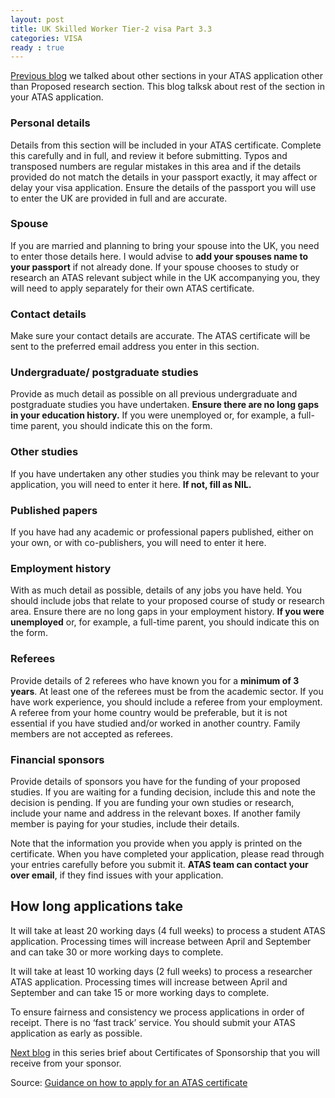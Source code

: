 ```yaml
---
layout: post
title: UK Skilled Worker Tier-2 visa Part 3.3
categories: VISA
ready : true
---
```


[Previous blog](skilled-worker-p3-2-atas) we talked about other 
sections in your ATAS application other than Proposed research section.
This blog talksk about rest of the section in your ATAS application.

### Personal details

Details from this section will be included in your ATAS certificate. Complete 
this carefully and in full, and review it before submitting. Typos and transposed 
numbers are regular mistakes in this area and if the details provided do not 
match the details in your passport exactly, it may affect or delay your visa 
application. Ensure the details of the passport you will use to enter the 
UK are provided in full and are accurate.

### Spouse

If you are married and planning to bring your spouse into the UK, 
you need to enter those details here. I would advise to **add your spouses 
name to your passport** if not already done. If 
your spouse chooses to study or research an ATAS relevant subject while in 
the UK accompanying you, they will need to apply separately for their own 
ATAS certificate.

### Contact details

Make sure your contact details are accurate. The ATAS certificate will 
be sent to the preferred email address you enter in this section.

### Undergraduate/ postgraduate studies

Provide as much detail as possible on all previous undergraduate and 
postgraduate studies you have undertaken. **Ensure there are no long gaps 
in your education history.** If you were unemployed or, for 
example, a full-time parent, you should indicate this on the form.

### Other studies

If you have undertaken any other studies you think may be relevant to your 
application, you will need to enter it here. **If not, fill as NIL.**

### Published papers

If you have had any academic or professional papers published, either on 
your own, or with co-publishers, you will need to enter it here.

### Employment history

With as much detail as possible, details of any jobs you have held. You should 
include jobs that relate to your proposed course of study or research area. 
Ensure there are no long gaps in your employment history. **If you 
were unemployed** or, for example, a full-time parent, you should indicate 
this on the form.

### Referees

Provide details of 2 referees who have known you for a **minimum of 3 years**. 
At least one of the referees must be from the academic sector. If you have 
work experience, you should include a referee from your employment. A 
referee from your home country would be preferable, but it is not essential 
if you have studied and/or worked in another country. Family members are 
not accepted as referees.

### Financial sponsors

Provide details of sponsors you have for the funding of your proposed studies. 
If you are waiting for a funding decision, include this and note the decision 
is pending. If you are funding your own studies or research, include your name 
and address in the relevant boxes. If another family member is paying for 
your studies, include their details.

Note that the information you provide when you apply is printed on the certificate. 
When you have completed your application, please read through your entries carefully
before you submit it. **ATAS team can contact your over email**, if they find issues 
with your application.

## How long applications take

It will take at least 20 working days (4 full weeks) to process a student 
ATAS application. Processing times will increase between April and September 
and can take 30 or more working days to complete.

It will take at least 10 working days (2 full weeks) to process a researcher 
ATAS application. Processing times will increase between April and September 
and can take 15 or more working days to complete.

To ensure fairness and consistency we process applications in order of receipt. 
There is no ‘fast track’ service. You should submit your ATAS application as 
early as possible.

[Next blog](skilled-worker-p4-cos) in this series brief about Certificates 
of Sponsorship that you will receive from your sponsor.

Source: [Guidance on how to apply for an ATAS certificate](https://www.gov.uk/guidance/guidance-on-how-to-apply-for-an-atas-certificate)
